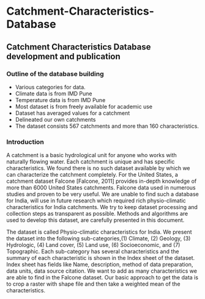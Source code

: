 <!-- An overview file for the dataset -->
# Catchment-Characteristics-Database
## Catchment Characteristics Database development and publication

### Outline of the database building
* Various categories for data.
* Climate data is from IMD Pune
* Temperature data is from IMD Pune
* Most dataset is from freely available for academic use
* Dataset has averaged values for a catchment 
* Delineated our own catchments
* The dataset consists 567 catchments and more than 160 characteristics.

### Introduction 
A catchment is a basic hydrological unit for anyone who works with naturally flowing water. Each catchment is unique and has specific characteristics. We found there is no such dataset available by which we can characterize the catchment completely. For the United States, a catchment dataset Falcone [Falcone, 2011] provides in-depth knowledge of more than 6000 United States catchments. Falcone data used in numerous studies and proven to be very useful. We are unable to find such a database for India, will use in future research which required rich physio-climatic characteristics for India catchments. We try to keep dataset processing and collection steps as transparent as possible. Methods and algorithms are used to develop this dataset, are carefully presented in this document.

The dataset is called Physio-climatic characteristics for India. We present the dataset into the following sub-categories,(1) Climate, (2) Geology, (3) Hydrologic, (4) Land cover, (5) Land use, (6) Socioeconomic, and (7) Topographic. Each sub-category has several characteristics and the summary of each characteristic is shown in the Index sheet of the dataset. Index sheet has fields like Name, description, method of data preparation, data units, data source citation. We want to add as many characteristics we are able to find in the Falcone dataset. Our basic approach to get the data is to crop a raster with shape file and then take a weighted mean of the characteristics.
